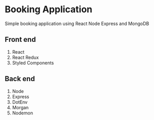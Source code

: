 # Booking Application

Simple booking application using React Node Express and MongoDB

## Front end

1. React
2. React Redux
3. Styled Components

## Back end

1. Node
2. Express
3. DotEnv
4. Morgan
5. Nodemon
